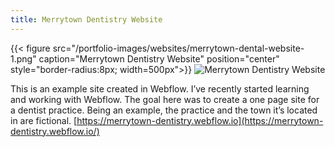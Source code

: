 ```yaml
---
title: Merrytown Dentistry Website
---
```


{{< figure src="/portfolio-images/websites/merrytown-dental-website-1.png" caption="Merrytown Dentistry Website" position="center" style="border-radius:8px; width=500px">}}
![Merrytown Dentistry Website](/portfolio-images/websites/merrytown-dental-website-2.png)


This is an example site created in Webflow. I’ve recently started learning and working with Webflow. The goal here was to create a one page site for a dentist practice. Being an example, the practice and the town it’s located in are fictional. [https://merrytown-dentistry.webflow.io](https://merrytown-dentistry.webflow.io/)
